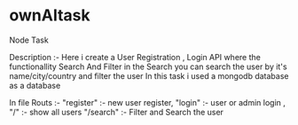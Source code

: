 # ownAItask
Node Task

Description :-
    Here i create a User Registration , Login  API
    where the functionallity 
      Search And Filter
            in the Search you can search the user by it's name/city/country and filter the user 
In this task i used a mongodb database as a database

In file Routs :- 
"register" :- new user register,
"login" :- user or admin login ,
"/" :- show all users
"/search" :- Filter and Search the user
